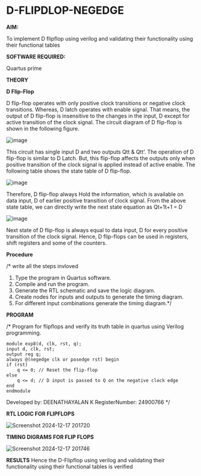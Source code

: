 # D-FLIPDLOP-NEGEDGE

**AIM:**

To implement  D flipflop using verilog and validating their functionality using their functional tables

**SOFTWARE REQUIRED:**

Quartus prime

**THEORY**

**D Flip-Flop**

D flip-flop operates with only positive clock transitions or negative clock transitions. Whereas, D latch operates with enable signal. That means, the output of D flip-flop is insensitive to the changes in the input, D except for active transition of the clock signal. The circuit diagram of D flip-flop is shown in the following figure.

![image](https://github.com/naavaneetha/D-FLIPDLOP-NEGEDGE/assets/154305477/48c81fe8-bc3f-40e7-95e2-519fc155ad51)

This circuit has single input D and two outputs Qtt & Qtt’. The operation of D flip-flop is similar to D Latch. But, this flip-flop affects the outputs only when positive transition of the clock signal is applied instead of active enable. The following table shows the state table of D flip-flop.

![image](https://github.com/naavaneetha/D-FLIPDLOP-NEGEDGE/assets/154305477/e5f3fda7-68ec-4a3a-a0a4-cf6f9cc4ab55)

Therefore, D flip-flop always Hold the information, which is available on data input, D of earlier positive transition of clock signal. From the above state table, we can directly write the next state equation as Qt+1t+1 = D

![image](https://github.com/naavaneetha/D-FLIPDLOP-NEGEDGE/assets/154305477/8592c0d8-2917-4142-91b9-d6c30dd891d2)

Next state of D flip-flop is always equal to data input, D for every positive transition of the clock signal. Hence, D flip-flops can be used in registers, shift registers and some of the counters.

**Procedure**

/* write all the steps invloved
1. Type the program in Quartus software.
2. Compile and run the program.
3. Generate the RTL schematic and save the logic diagram.
4. Create nodes for inputs and outputs to generate the timing diagram.
5. For different input combinations generate the timing diagram.*/

**PROGRAM**

/* Program for flipflops and verify its truth table in quartus using Verilog programming.
```
module exp8(d, clk, rst, q);
input d, clk, rst;
output reg q;
always @(negedge clk or posedge rst) begin
if (rst)
    q <= 0; // Reset the flip-flop
else
    q <= d; // D input is passed to Q on the negative clock edge
end
endmodule
```
Developed by: DEENATHAYALAN K
RegisterNumber: 24900766
*/


**RTL LOGIC FOR FLIPFLOPS**

![Screenshot 2024-12-17 201720](https://github.com/user-attachments/assets/fb8bc7a9-8575-4d88-9380-bf14e1d08f95)

**TIMING DIGRAMS FOR FLIP FLOPS**

![Screenshot 2024-12-17 201746](https://github.com/user-attachments/assets/46253a19-012d-4c60-b28e-3496cf372169)

**RESULTS**
 Hence the D-Flipflop using verilog and validating their functionality using their functional tables is verified
